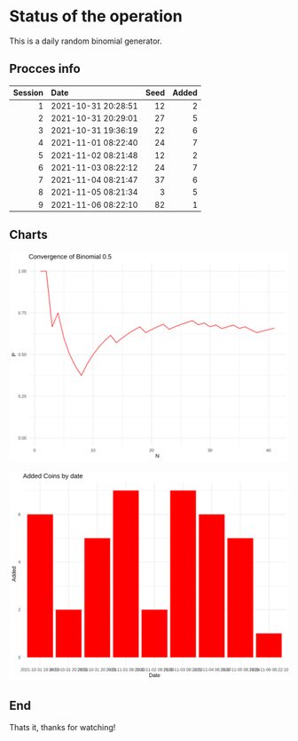 # Status of the operation
  
  This is a daily random binomial generator.
  
## Procces info

| Session|Date                | Seed| Added|
|-------:|:-------------------|----:|-----:|
|       1|2021-10-31 20:28:51 |   12|     2|
|       2|2021-10-31 20:29:01 |   27|     5|
|       3|2021-10-31 19:36:19 |   22|     6|
|       4|2021-11-01 08:22:40 |   24|     7|
|       5|2021-11-02 08:21:48 |   12|     2|
|       6|2021-11-03 08:22:12 |   24|     7|
|       7|2021-11-04 08:21:47 |   37|     6|
|       8|2021-11-05 08:21:34 |    3|     5|
|       9|2021-11-06 08:22:10 |   82|     1|

## Charts 

![](charts/plot1.png)

![](charts/plot2.png)

## End

Thats it, thanks for watching!
